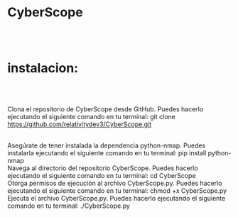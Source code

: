 # CyberScope

<br><br>
# instalacion:
<br><br>



Clona el repositorio de CyberScope desde GitHub. Puedes hacerlo ejecutando el siguiente comando en tu terminal:
git clone https://github.com/relativitydev3/CyberScope.git

<br>
Asegúrate de tener instalada la dependencia python-nmap. Puedes instalarla ejecutando el siguiente comando en tu terminal:
pip install python-nmap

<br>
Navega al directorio del repositorio CyberScope. Puedes hacerlo ejecutando el siguiente comando en tu terminal:
cd CyberScope

<br>
Otorga permisos de ejecución al archivo CyberScope.py. Puedes hacerlo ejecutando el siguiente comando en tu terminal:
chmod +x CyberScope.py

<br>
Ejecuta el archivo CyberScope.py. Puedes hacerlo ejecutando el siguiente comando en tu terminal:
./CyberScope.py
